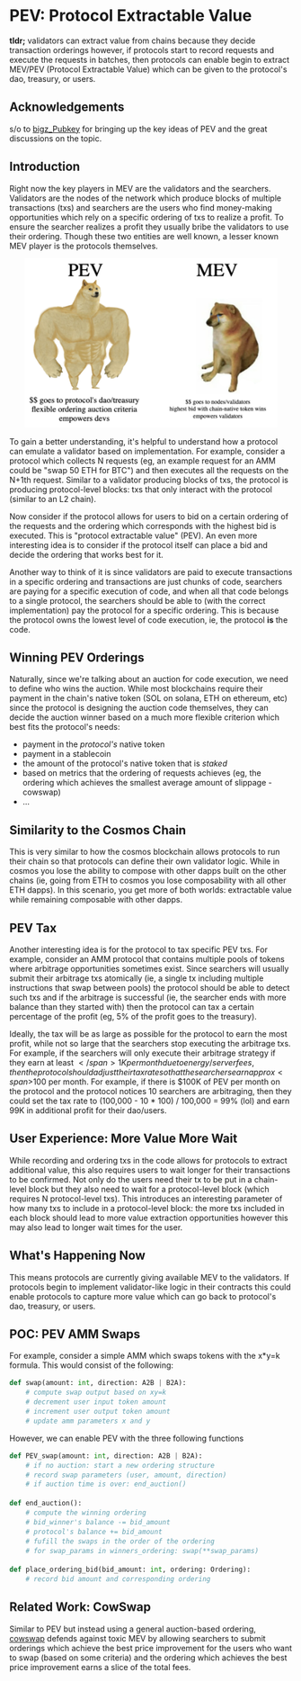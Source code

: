 # PEV: Protocol Extractable Value


**tldr;** validators can extract value from chains because they decide transaction orderings however, if protocols start to record requests and execute the requests in batches, then protocols can enable begin to extract MEV/PEV (Protocol Extractable Value) which can be given to the protocol's dao, treasury, or users. 

## Acknowledgements 

s/o to [bigz_Pubkey](https://twitter.com/bigz_Pubkey) for bringing up the key ideas of PEV and the great discussions on the topic.

## Introduction

Right now the key players in MEV are the validators and the searchers. 
Validators are the nodes of the network which produce blocks of multiple 
transactions (txs) and searchers are the users who find money-making opportunities which rely on a specific ordering of txs to realize a profit. To ensure the searcher realizes a profit they usually bribe the validators to use their ordering. Though these two entities are well known, a lesser known MEV player is the protocols themselves. 

<div align="center">
<img src="2022-07-30-19-06-56.png" width="450" height="300">
</div>

To gain a better understanding, it's helpful to understand how a protocol can emulate a validator based on implementation. For 
example, consider a protocol which collects N requests (eg, an example request for an AMM could be "swap 50 ETH for BTC") and then executes all the 
requests on the N+1th request. Similar to a validator producing blocks of txs, the protocol is producing protocol-level blocks: txs that only interact with the protocol (similar to an L2 chain). 

Now consider if the protocol allows for users to bid on 
a certain ordering of the requests and the ordering which corresponds with the highest bid is executed. This is "protocol extractable value" (PEV). An even more interesting idea is to consider if the protocol itself can place a bid and decide the ordering that works best for it. 

Another way to think of it is since validators are paid to execute transactions in a specific ordering and transactions 
are just chunks of code, searchers are paying for a specific execution of code, and 
when all that code belongs to a single protocol, the searchers should be able to (with the correct implementation) pay the protocol for a specific ordering. This is because the protocol owns the lowest level of code execution, ie, the protocol **is** the code. 

## Winning PEV Orderings

Naturally, since we're talking about an auction for code execution, we need to define
who wins the auction. While most blockchains require their payment in the chain's native token (SOL on solana, ETH on ethereum, etc) since the protocol is designing the auction code themselves, they can decide the auction winner based on a much more flexible criterion which best fits the protocol's needs: 
- payment in the *protocol's* native token
- payment in a stablecoin
- the amount of the protocol's native token that is *staked*
- based on metrics that the ordering of requests achieves (eg, the ordering which achieves the smallest average amount of slippage - cowswap)
- ... 

## Similarity to the Cosmos Chain

This is very similar to how the cosmos blockchain allows protocols to run their chain so that protocols can define their own validator logic. While in cosmos you lose
the ability to compose with other dapps built on the other chains (ie, going from ETH to cosmos you lose composability with all other ETH dapps). In this scenario, you get more of both worlds: extractable value while remaining composable with other dapps. 

## PEV Tax

Another interesting idea is for the protocol to tax specific PEV txs. For example, consider an AMM protocol that contains multiple pools of tokens where arbitrage opportunities sometimes exist. Since searchers will usually submit their arbitrage txs atomically (ie, a single tx including multiple instructions that swap between pools) the protocol should be able to detect such txs and if the arbitrage is successful (ie, the searcher ends with more balance than they started with) then the protocol can tax a certain percentage of the profit (eg, 5% of the profit goes to the treasury). 

Ideally, the tax will be as large as possible for the protocol to earn the most profit, while not so large that the searchers stop executing the arbitrage txs. For example, if the searchers will only execute their arbitrage strategy if they earn at least <span>$</span>1K per month due to energy/server fees, then the protocol should adjust their tax rate so that the searchers earn approx <span>$</span>100 per month. For example, if there is <span>$</span>100K of PEV per month on the protocol and the protocol notices 10 searchers are arbitraging, then they could set the tax rate to (100,000 - 10 * 100) / 100,000 = 99% (lol) and earn 99K in additional profit for their dao/users.  

## User Experience: More Value More Wait 

While recording and ordering txs in the code allows for protocols to extract additional value, this also requires users to wait longer for their transactions to be confirmed. Not only do the users need their tx to be put in a chain-level block but they also need to wait for a protocol-level block (which requires N protocol-level txs). This introduces an interesting parameter of how many txs to include in a protocol-level block: the more txs included in each block should lead to more value extraction opportunities however this may also lead to longer wait times for the user. 

## What's Happening Now 

This means protocols are currently giving available MEV to the validators. If protocols 
begin to implement validator-like logic in their contracts this could enable protocols to capture more value which can go 
back to protocol's dao, treasury, or users. 

## POC: PEV AMM Swaps 

For example, consider a simple AMM which swaps tokens with the x*y=k formula. This
would consist of the following:
```python 
def swap(amount: int, direction: A2B | B2A): 
    # compute swap output based on xy=k 
    # decrement user input token amount
    # increment user output token amount 
    # update amm parameters x and y
```

However, we can enable PEV with the three following functions 
```python
def PEV_swap(amount: int, direction: A2B | B2A): 
    # if no auction: start a new ordering structure
    # record swap parameters (user, amount, direction)
    # if auction time is over: end_auction()

def end_auction():
    # compute the winning ordering 
    # bid_winner's balance -= bid_amount
    # protocol's balance += bid_amount
    # fufill the swaps in the order of the ordering 
    # for swap_params in winners_ordering: swap(**swap_params)

def place_ordering_bid(bid_amount: int, ordering: Ordering):
    # record bid amount and corresponding ordering
```

## Related Work: CowSwap

Similar to PEV but instead using a general auction-based ordering, [cowswap](https://cow.fi/) defends against toxic MEV
by allowing searchers to submit orderings which achieve the best price improvement for the users who want to swap
(based on some criteria) and the ordering which achieves the best price improvement earns a slice of the total fees. 

